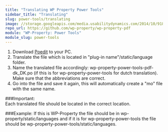 ```yaml
---
title: "Translating WP Property Power Tools"
sidebar_title: "Translating"
slug: power-tools/translating
image: //storage.googleapis.com/media.usabilitydynamics.com/2014/10/918a273b-wpproperty-extension-power_tools-icon-300x300.png
repo_url: https://github.com/wp-property/wp-property-pdf
module: "WP-Property: Power Tools"
module_slug: power-tools
---
```


1. Download [Poedit](https://poedit.net/) to your PC. 
2. Translate the file which is located in "plug-in name"/static/language folder. 
3. Name the translated file accordingly: wp-property-power-tools-pdf-dk_DK.po  (if this is for wp-property-power-tools for dutch translation). Make sure that the abbreviations are correct.
4. Go into the file and save it again, this will automatically create a "mo" file with the same name.

###Important:  
Each translated file should be located in the correct location.

###Example: 
If this is WP-Property the file should be in  wp-property/static/languages and if it is for wp-property-power-tools the file should be wp-property-power-tools/static/languages.   